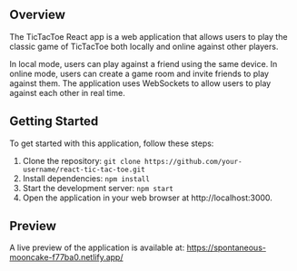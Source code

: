 ## Overview

The TicTacToe React app is a web application that allows users to play the classic game of TicTacToe both locally and online against other players.

In local mode, users can play against a friend using the same device. In online mode, users can create a game room and invite friends to play against them. The application uses WebSockets to allow users to play against each other in real time.

## Getting Started

To get started with this application, follow these steps:

1. Clone the repository: `git clone https://github.com/your-username/react-tic-tac-toe.git`
2. Install dependencies: `npm install`
3. Start the development server: `npm start`
4. Open the application in your web browser at http://localhost:3000.

## Preview 

A live preview of the application is available at: https://spontaneous-mooncake-f77ba0.netlify.app/
